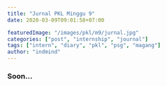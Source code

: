```yaml
---
title: "Jurnal PKL Minggu 9"
date: 2020-03-09T09:01:58+07:00

featuredImage: "/images/pkl/m9/jurnal.jpg"
categories: ["post", "internship", "journal"]
tags: ["intern", "diary", "pkl", "psg", "magang"]
author: "indmind"
---
```


### Soon...
